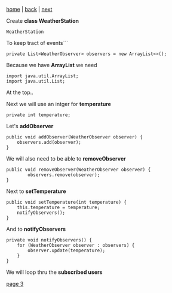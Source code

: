 [home](./page01.md) | [back](./page01.md) | [next](./page03.md)

Create **class WeatherStation**
```
WeatherStation
```
To keep tract of events```
```
private List<WeatherObserver> observers = new ArrayList<>();
```
Because we have **ArrayList** we need
```
import java.util.ArrayList;
import java.util.List;
```
At the top..

Next we will use an intger for **temperature**
```
private int temperature;
```
Let's **addObserver**
```
public void addObserver(WeatherObserver observer) {
    observers.add(observer);
}
```
We will also need to be able to **removeObserver**
```
public void removeObserver(WeatherObserver observer) {
        observers.remove(observer);
}
```
Next to **setTemperature**
```
public void setTemperature(int temperature) {
    this.temperature = temperature;
    notifyObservers();
}
```
And to **notifyObservers**
```
private void notifyObservers() {
    for (WeatherObserver observer : observers) {
        observer.update(temperature);
    }
}
```
We will loop thru the **subscribed users**

[page 3](./page03.md)

